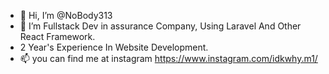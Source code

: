 - 👋 Hi, I’m @NoBody313
- 🌱 I’m Fullstack Dev in assurance Company, Using Laravel And Other React Framework.
- 2 Year's Experience In Website Development.
- 📫 you can find me at instagram https://www.instagram.com/idkwhy.m1/

<!---
NoBody313/NoBody313 is a ✨ special ✨ repository because its `README.md` (this file) appears on your GitHub profile.
You can click the Preview link to take a look at your changes.
--->
